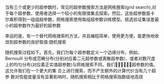 当有三个或更少的超参数时，常见的超参数搜索方法是网格搜索(grid search),对于每个超参数，使用者选择一个较小的有限值集去探索。然后，这些超参数笛卡 尔乘积得到一组组超参数，网格搜索使用每组超参数训练模型。挑选验证集误差最 小的超参数作为最好的超参数



幸运的是，有一个替代网格搜索的方法，并且编程简单，使用更方便，能更快地收敛到超参数的良好取值:随机搜索 

随机搜索过程如下。首先，我们为每个超参数定义一个边缘分布，例如，Bernoulli 分布或范畴分布(分别对应着二元超参数或离散超参数)，或者对数尺度上的均匀分布(对应着正实值超参数)与网格搜索不同，我们􏰓􏰔􏰕􏰖􏰗􏰘超参数的值。这允许我们在一个更大的集 合上进行搜索，而不产生额外的计算代价当有几个超参 数对性能度量没有显著影响时，随机搜索相比于网格搜索指数级地高效